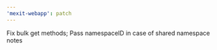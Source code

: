 ```yaml
---
'mexit-webapp': patch
---
```


Fix bulk get methods; Pass namespaceID in case of shared namespace notes
